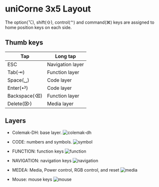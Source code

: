 # uniCorne 3x5 Layout

The option(⌥), shift(⇧), control(⌃) and command(⌘) keys are assigned to home position keys on each side.

## Thumb keys

| Tap         |  Long tap        |
| ---         |  ---             |
| ESC         |  Navigation layer|
| Tab(⇥)      |  Function layer  |
| Space(␣)    |  Code layer      |
| Enter(⏎)    |  Code layer      |
| Backspace(⌫)|  Function layer  |
| Delete(⌦)   |  Media layer     |

## Layers
- Colemak-DH: base layer.
  ![colemak-dh](https://i.imgur.com/8QfJT6e.png)

- CODE: numbers and symbols.
  ![symbol](https://i.imgur.com/X2zh6rS.png)

- FUNCTION: function keys
  ![function](https://i.imgur.com/sTzqbvF.png)

- NAVIGATION: navigation keys
  ![navigation](https://i.imgur.com/WGBksqF.png)

- MEDEA: Media, Power control, RGB control, and reset
  ![media](https://i.imgur.com/TEk69Nl.png)

- Mouse: mouse keys
  ![mouse](https://i.imgur.com/YOK9fvd.png)
